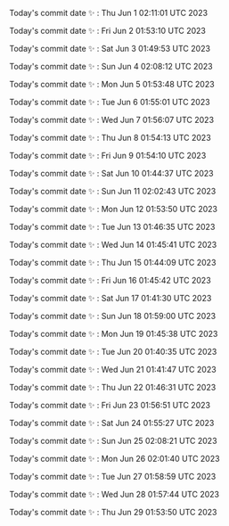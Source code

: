 Today's commit date ✨ : Thu Jun 1 02:11:01 UTC 2023 

Today's commit date ✨ : Fri Jun 2 01:53:10 UTC 2023 

Today's commit date ✨ : Sat Jun 3 01:49:53 UTC 2023 

Today's commit date ✨ : Sun Jun 4 02:08:12 UTC 2023 

Today's commit date ✨ : Mon Jun 5 01:53:48 UTC 2023 

Today's commit date ✨ : Tue Jun 6 01:55:01 UTC 2023 

Today's commit date ✨ : Wed Jun 7 01:56:07 UTC 2023 

Today's commit date ✨ : Thu Jun 8 01:54:13 UTC 2023 

Today's commit date ✨ : Fri Jun 9 01:54:10 UTC 2023 

Today's commit date ✨ : Sat Jun 10 01:44:37 UTC 2023 

Today's commit date ✨ : Sun Jun 11 02:02:43 UTC 2023 

Today's commit date ✨ : Mon Jun 12 01:53:50 UTC 2023 

Today's commit date ✨ : Tue Jun 13 01:46:35 UTC 2023 

Today's commit date ✨ : Wed Jun 14 01:45:41 UTC 2023 

Today's commit date ✨ : Thu Jun 15 01:44:09 UTC 2023 

Today's commit date ✨ : Fri Jun 16 01:45:42 UTC 2023 

Today's commit date ✨ : Sat Jun 17 01:41:30 UTC 2023 

Today's commit date ✨ : Sun Jun 18 01:59:00 UTC 2023 

Today's commit date ✨ : Mon Jun 19 01:45:38 UTC 2023 

Today's commit date ✨ : Tue Jun 20 01:40:35 UTC 2023 

Today's commit date ✨ : Wed Jun 21 01:41:47 UTC 2023 

Today's commit date ✨ : Thu Jun 22 01:46:31 UTC 2023 

Today's commit date ✨ : Fri Jun 23 01:56:51 UTC 2023 

Today's commit date ✨ : Sat Jun 24 01:55:27 UTC 2023 

Today's commit date ✨ : Sun Jun 25 02:08:21 UTC 2023 

Today's commit date ✨ : Mon Jun 26 02:01:40 UTC 2023 

Today's commit date ✨ : Tue Jun 27 01:58:59 UTC 2023 

Today's commit date ✨ : Wed Jun 28 01:57:44 UTC 2023 

Today's commit date ✨ : Thu Jun 29 01:53:50 UTC 2023 

